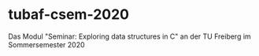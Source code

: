 # tubaf-csem-2020
Das Modul "Seminar: Exploring data structures in C" an der TU Freiberg im Sommersemester 2020
